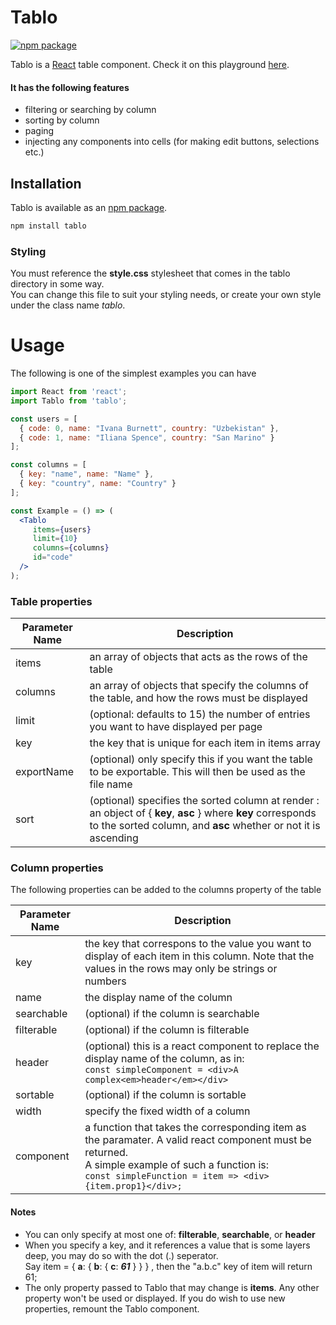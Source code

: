 # Tablo
[![npm package](https://img.shields.io/npm/v/tablo.svg?style=flat-square)](https://www.npmjs.org/package/tablo)

Tablo is a [React](http://facebook.github.io/react/) table component. Check it on this playground [here](https://output.jsbin.com/xesotuv).

#### It has the following features
 * filtering or searching by column
 * sorting by column
 * paging
 * injecting any components into cells (for making edit buttons, selections etc.)
 
## Installation

Tablo is available as an [npm package](https://www.npmjs.org/package/tablo).

```sh
npm install tablo
```

### Styling

You must reference the **style.css** stylesheet that comes in the tablo directory in some way.  
You can change this file to suit your styling needs, or create your own style under the class name *tablo*.

# Usage

The following is one of the simplest examples you can have

```jsx
import React from 'react';
import Tablo from 'tablo';

const users = [
  { code: 0, name: "Ivana Burnett", country: "Uzbekistan" }, 
  { code: 1, name: "Iliana Spence", country: "San Marino" }
];

const columns = [
  { key: "name", name: "Name" },
  { key: "country", name: "Country" }
];

const Example = () => (
  <Tablo
     items={users}
     limit={10}
     columns={columns}
     id="code"
  />
);

```

### Table properties

Parameter Name | Description
--- | ---
items | an array of objects that acts as the rows of the table
columns | an array of objects that specify the columns of the table, and how the rows must be displayed
limit | (optional: defaults to 15) the number of entries you want to have displayed per page
key | the key that is unique for each item in items array 
exportName	| (optional) only specify this if you want the table to be exportable. This will then be used as the file name
sort | (optional) specifies the sorted column at render : an object of { **key**, **asc** } where **key** corresponds to the sorted column, and **asc** whether or not it is ascending


### Column properties

The following properties can be added to the columns property of the table

Parameter Name | Description
--- | ---
key | the key that correspons to the value you want to display of each item in this column. Note that the values in the rows may only be strings or numbers
name | the display name of the column
searchable | (optional) if the column is searchable
filterable | (optional) if the column is filterable
header | (optional) this is a react component to replace the display name of the column, as in:<br/> ```const simpleComponent = <div>A complex<em>header</em></div>```
sortable | (optional) if the column is sortable
width | specify the fixed width of a column
component | a function that takes the corresponding item as the paramater.  A valid react component must be returned. <br/>A simple example of such a function is:<br/>  ```const simpleFunction = item => <div>{item.prop1}</div>;```

#### Notes

* You can only specify at most one of: **filterable**, **searchable**, or **header**
* When you specify a key, and it references a value that is some layers deep, you may do so with the dot (.) seperator.<br/>
 Say item = { **a**: { **b**: { **c**: ***61*** } } } , then the "a.b.c" key of item will return 61;
* The only property passed to Tablo that may change is **items**.  Any other property won't be used or displayed.  If you do wish to use new properties, remount the Tablo component.

